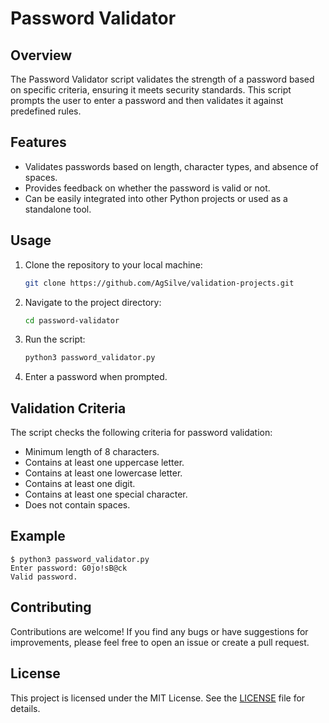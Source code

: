 # Password Validator

## Overview

The Password Validator script validates the strength of a password based on specific criteria, ensuring it meets security standards. This script prompts the user to enter a password and then validates it against predefined rules.

## Features

- Validates passwords based on length, character types, and absence of spaces.
- Provides feedback on whether the password is valid or not.
- Can be easily integrated into other Python projects or used as a standalone tool.

## Usage

1. Clone the repository to your local machine:
   ```bash
   git clone https://github.com/AgSilve/validation-projects.git
   ```

2. Navigate to the project directory:
   ```bash
   cd password-validator
   ```

3. Run the script:
   ```bash
   python3 password_validator.py
   ```

4. Enter a password when prompted.

## Validation Criteria

The script checks the following criteria for password validation:

- Minimum length of 8 characters.
- Contains at least one uppercase letter.
- Contains at least one lowercase letter.
- Contains at least one digit.
- Contains at least one special character.
- Does not contain spaces.

## Example

```
$ python3 password_validator.py
Enter password: G0jo!sB@ck
Valid password.
```

## Contributing

Contributions are welcome! If you find any bugs or have suggestions for improvements, please feel free to open an issue or create a pull request.

## License

This project is licensed under the MIT License. See the [LICENSE](https://github.com/git/git-scm.com/blob/main/MIT-LICENSE.txt) file for details.
